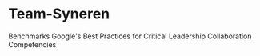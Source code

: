 # Team-Syneren
Benchmarks Google's Best Practices for Critical Leadership Collaboration Competencies

